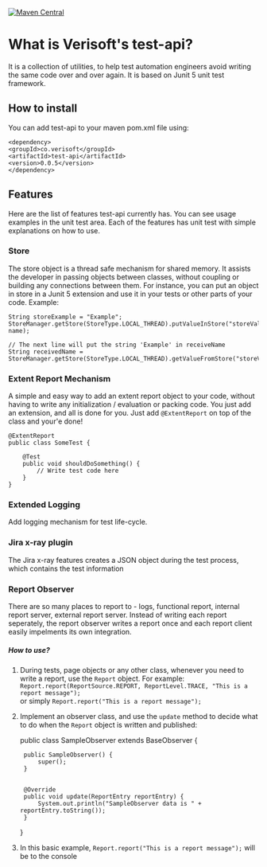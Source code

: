 [![Maven Central](https://maven-badges.herokuapp.com/maven-central/co.verisoft/test-api/badge.svg)](https://maven-badges.herokuapp.com/maven-central/co.verisoft/test-api)



# What is Verisoft's test-api?
It is a collection of utilities, to help test automation 
engineers avoid writing the same code over and over again. 
It is based on Junit 5 unit test framework.

## How to install
You can add test-api to your maven pom.xml file using: <br>

    <dependency>
    <groupId>co.verisoft</groupId>
    <artifactId>test-api</artifactId>
    <version>0.0.5</version>
    </dependency>

## Features
Here are the list of features test-api currently has. 
You can see usage examples in the unit test area. Each of the 
features has unit test with simple explanations on how to 
use.

### Store
The store object is a thread safe mechanism for shared memory.
It assists the developer in passing objects between classes,
without coupling or building any connections between them.
For instance, you can put an object in store in a Junit 5 
extension and use it in your tests or other parts of your code.
Example:

    String storeExample = "Example";
    StoreManager.getStore(StoreType.LOCAL_THREAD).putValueInStore("storeValue", name);

    // The next line will put the string 'Example' in receiveName
    String receivedName = StoreManager.getStore(StoreType.LOCAL_THREAD).getValueFromStore("storeValue");

### Extent Report Mechanism
A simple and easy way to add an extent report object to your 
code, without having to write any initialization / evaluation
or packing code. You just add an extension, and all is done 
for you. Just add `@ExtentReport` on top of the class and your'e done!

    @ExtentReport
    public class SomeTest {
    
        @Test
        public void shouldDoSomething() {
            // Write test code here
        }
    }

### Extended Logging
Add logging mechanism for test life-cycle. 

### Jira x-ray plugin
The Jira x-ray features creates a JSON object during the test
process, which contains the test information

### Report Observer
There are so many places to report to - logs, functional report,
internal report server, external report server. Instead of writing
each report seperately, the report observer writes a report once
and each report client easily impelments its own integration.

##### How to use?
1. During tests, page objects or any other class, whenever you need to write a report, use the `Report`
object. For example:<br>
`Report.report(ReportSource.REPORT, ReportLevel.TRACE, "This is a report message");`<br>
or simply `Report.report("This is a report message");`
2. Implement an observer class, and use the `update` method to decide what to
do when the `Report` object is written and published:<br>


    public class SampleObserver extends BaseObserver {

        public SampleObserver() {
            super();
        }


        @Override
        public void update(ReportEntry reportEntry) {
            System.out.println("SampleObserver data is " + reportEntry.toString());
        }
    }

3. In this basic example, `Report.report("This is a report message");` will be
to the console

